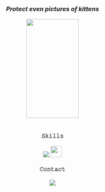 # <h3 align="center"><i>Protect even pictures of kittens</i></h3>

<center><img src="https://media1.giphy.com/media/g7YDlrD5YLqfe/giphy.gif?cid=ecf05e47srutuonncdkyy0nqsprfc5k0scoa52g5d3hlayk7&rid=giphy.gif&ct=g" width="140" height="265"></center>

# <h4 align="center">𝚂𝚔𝚒𝚕𝚕𝚜</h4>
<p align="center">
    <img src="https://img.shields.io/badge/Python-0c1014?style=for-the-badge&logo=python&logoColor=2aa889">
    <img src="https://upload.wikimedia.org/wikipedia/commons/2/2f/PowerShell_5.0_icon.png" width="30">
</p>

<h4 align="center">𝙲𝚘𝚗𝚝𝚊𝚌𝚝</h4>
<p align="center">
    <a href="https://t.me/Soniq33">
        <img src="https://img.shields.io/badge/Telegram-0c1014?style=for-the-badge&logo=telegram&logoColor=2aa889">
    </a>
</p>